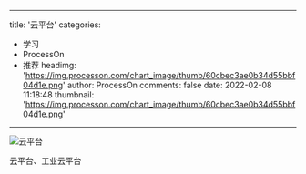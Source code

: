 
---
title: '云平台'
categories: 
 - 学习
 - ProcessOn
 - 推荐
headimg: 'https://img.processon.com/chart_image/thumb/60cbec3ae0b34d55bbf04d1e.png'
author: ProcessOn
comments: false
date: 2022-02-08 11:18:48
thumbnail: 'https://img.processon.com/chart_image/thumb/60cbec3ae0b34d55bbf04d1e.png'
---

<div>   
<img class="thumb" alt="云平台" src="https://img.processon.com/chart_image/thumb/60cbec3ae0b34d55bbf04d1e.png" referrerpolicy="no-referrer">
<p>云平台、工业云平台</p>  
</div>
            